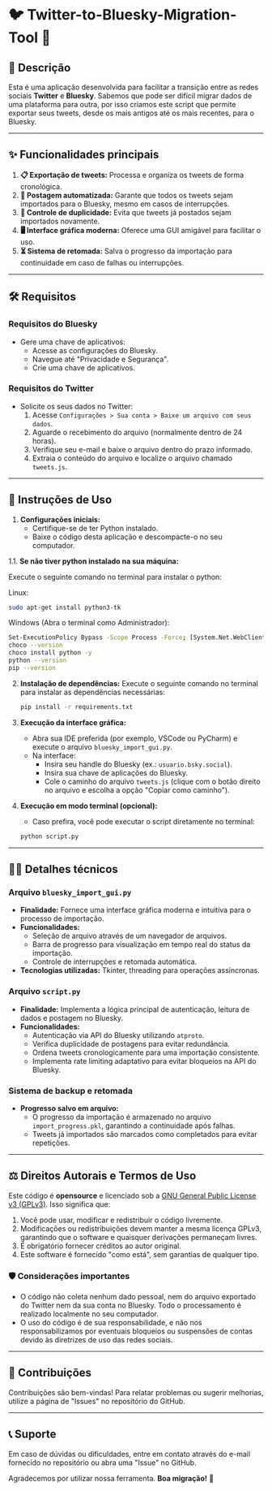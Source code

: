 # 🐦 Twitter-to-Bluesky-Migration-Tool 🌌

## 📜 Descrição
Esta é uma aplicação desenvolvida para facilitar a transição entre as redes sociais **Twitter** e **Bluesky**. Sabemos que pode ser difícil migrar dados de uma plataforma para outra, por isso criamos este script que permite exportar seus tweets, desde os mais antigos até os mais recentes, para o Bluesky.

---

## ✨ Funcionalidades principais

1. **📋 Exportação de tweets:** Processa e organiza os tweets de forma cronológica.
2. **🤖 Postagem automatizada:** Garante que todos os tweets sejam importados para o Bluesky, mesmo em casos de interrupções.
3. **🔄 Controle de duplicidade:** Evita que tweets já postados sejam importados novamente.
4. **🖥️ Interface gráfica moderna:** Oferece uma GUI amigável para facilitar o uso.
5. **⏳ Sistema de retomada:** Salva o progresso da importação para continuidade em caso de falhas ou interrupções.

---

## 🛠️ Requisitos


### Requisitos do Bluesky
- Gere uma chave de aplicativos:
  - Acesse as configurações do Bluesky.
  - Navegue até "Privacidade e Segurança".
  - Crie uma chave de aplicativos.


### Requisitos do Twitter
- Solicite os seus dados no Twitter:
  1. Acesse `Configurações > Sua conta > Baixe um arquivo com seus dados`.
  2. Aguarde o recebimento do arquivo (normalmente dentro de 24 horas).
  3. Verifique seu e-mail e baixe o arquivo dentro do prazo informado.
  4. Extraia o conteúdo do arquivo e localize o arquivo chamado `tweets.js`.


---

## 🚀 Instruções de Uso

1. **Configurações iniciais:**
   - Certifique-se de ter Python instalado.
   - Baixe o código desta aplicação e descompacte-o no seu computador.
     

1.1. **Se não tiver python instalado na sua máquina:**

   Execute o seguinte comando no terminal para instalar o python:

   Linux:
   ```bash
   sudo apt-get install python3-tk
   ```


  Windows (Abra o terminal como Administrador):
   ```bash
   Set-ExecutionPolicy Bypass -Scope Process -Force; [System.Net.WebClient]::new().DownloadString('https://community.chocolatey.org/install.ps1') | Invoke-Expression
   choco --version
   choco install python -y
   python --version
   pip --version
   ```


2. **Instalação de dependências:**
   Execute o seguinte comando no terminal para instalar as dependências necessárias:
   ```bash
   pip install -r requirements.txt
   ```
   

3. **Execução da interface gráfica:**
   - Abra sua IDE preferida (por exemplo, VSCode ou PyCharm) e execute o arquivo `bluesky_import_gui.py`.
   - Na interface:
     - Insira seu handle do Bluesky (ex.: `usuario.bsky.social`).
     - Insira sua chave de aplicações do Bluesky.
     - Cole o caminho do arquivo `tweets.js` (clique com o botão direito no arquivo e escolha a opção "Copiar como caminho").
      

4. **Execução em modo terminal (opcional):**
   - Caso prefira, você pode executar o script diretamente no terminal:
   ```bash
   python script.py
   ```


---

## 🧑‍💻 Detalhes técnicos


### Arquivo `bluesky_import_gui.py`
- **Finalidade:** Fornece uma interface gráfica moderna e intuitiva para o processo de importação.
- **Funcionalidades:**
  - Seleção de arquivo através de um navegador de arquivos.
  - Barra de progresso para visualização em tempo real do status da importação.
  - Controle de interrupções e retomada automática.
- **Tecnologias utilizadas:** Tkinter, threading para operações assíncronas.
  

### Arquivo `script.py`
- **Finalidade:** Implementa a lógica principal de autenticação, leitura de dados e postagem no Bluesky.
- **Funcionalidades:**
  - Autenticação via API do Bluesky utilizando `atproto`.
  - Verifica duplicidade de postagens para evitar redundância.
  - Ordena tweets cronologicamente para uma importação consistente.
  - Implementa rate limiting adaptativo para evitar bloqueios na API do Bluesky.
    

### Sistema de backup e retomada
- **Progresso salvo em arquivo:**
  - O progresso da importação é armazenado no arquivo `import_progress.pkl`, garantindo a continuidade após falhas.
  - Tweets já importados são marcados como completados para evitar repetições.

---

## ⚖️ Direitos Autorais e Termos de Uso

Este código é **opensource** e licenciado sob a [GNU General Public License v3 (GPLv3)](https://www.gnu.org/licenses/gpl-3.0.html). Isso significa que:

1. Você pode usar, modificar e redistribuir o código livremente.
2. Modificações ou redistribuições devem manter a mesma licença GPLv3, garantindo que o software e quaisquer derivações permaneçam livres.
3. É obrigatório fornecer créditos ao autor original.
4. Este software é fornecido "como está", sem garantias de qualquer tipo.
   

### 🛡️ Considerações importantes
- O código não coleta nenhum dado pessoal, nem do arquivo exportado do Twitter nem da sua conta no Bluesky. Todo o processamento é realizado localmente no seu computador.
- O uso do código é de sua responsabilidade, e não nos responsabilizamos por eventuais bloqueios ou suspensões de contas devido às diretrizes de uso das redes sociais.
  

---

## 🤝 Contribuições
Contribuições são bem-vindas! Para relatar problemas ou sugerir melhorias, utilize a página de "Issues" no repositório do GitHub.

---

## 📞 Suporte
Em caso de dúvidas ou dificuldades, entre em contato através do e-mail fornecido no repositório ou abra uma "Issue" no GitHub.

Agradecemos por utilizar nossa ferramenta. **Boa migração!** 🌟

